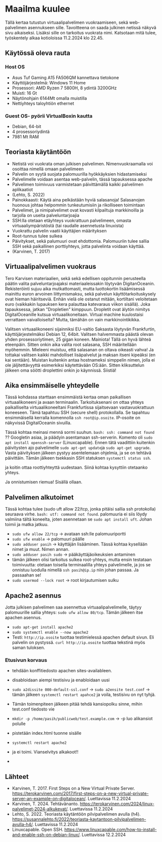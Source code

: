# Maailma kuulee

Tällä kertaa tutustun virtuaalipalvelimen vuokraamiseen, sekä web-palvelimen asennukseen sille. Tavoitteena on saada julkinen netissä näkyvä sivu aikaiseksi. Lisäksi sille on tarkoitus vuokrata nimi. Katsotaan mitä tulee, työskentely alkaa kotioloissa 11.2.2024 klo 22.45.

## Käytössä oleva rauta
### Host OS
- Asus Tuf Gaming A15 FA506QM kannettava tietokone
- Käyttöjärjestelmä: Windows 11 Home
- Prosessori: AMD Ryzen 7 5800H, 8 ydintä 3200GHz
- Muisti: 16 Gt
- Näytönohjain 6144Mt omalla muistilla
- Nettiyhteys taloyhtiön ethernet
### Guest OS- pyörii VirtualBoxin kautta
- Debian, 64-bit
- 4 prosessoriydintä
- 7981 Mt RAM

## Teoriasta käytäntöön
- Netistä voi vuokrata oman julkisen palvelimen. Nimenvuokraamalla voi osoittaa nimellä omaan palvelimeen
- Palvelin on syytä suojata palomuurilla hyökkäyksien hidastamiseksi
- Palvelimelle voidaan asentaa web-palvelin, tässä tapauksessa apache
- Palvelimen toimivuus varmistetaan päivittämällä kaikki palvelimen aplikaatiot
- (Lehto, S. 2022)
- Painokkaasti: Käytä aina pelkästään hyviä salasanoja! Salasanojen huonous johtaa helpommin tunkeutumisiin ja rikolliseen toimintaan
- Palvelimet, ja nimipalvelimet ovat kovasti kilpailtuja markkinoilla ja tarjolla on useita palveluntarjoajia
- SSH:lla otetaan etäyhteys vuokrattuun palvelimeen, omasta virtuaaliympäristöstä (tai raudalle asennetusta linuxista)
- Vuokrattu palvelin vaatii käyttäjien määrityksen
- Root-tunnus tulee sulkea
- Päivitykset, sekä palumuuri ovat ehdottomia. Palomuuriin tulee sallia SSH sekä paikallinen porttiyhteys, jotta palvelinta voidaan käyttää.
- (Karvinen, T. 2017)

## Virtuaalipalvelimen vuokraus
Tero Karvisen materiaalien, sekä sekä edellisen oppitunnin perusteella päätin valita palveluntarjoajaksi materiaaleissakin löytyvän DigitanOceanin. Rekisteröinti sujuu aika mutkattomasti, mutta luottokortin lisäämisessä mainittu euron arvoinen liittymismaksu, sekä palvelun käyttötarkoituskysely ovat hieman häiritseviä. Enhän vielä ole ostanut mitään, kortiltani veloitetaan euro (vaikkakin lupauksen kera palauttaa katevaraus viikon sisällä). Joka tapauksessa, jatkan "Dropletien" kimppuun. Dropletit ovat älytön nimitys DigitalOceanille kutsua virtuaalikoneitaan. Virtual machine kuulostaisi verrattaen vaivalloiselta? Mutta, tämähän on vain markkinointikikka.

Valitsen virtuaalikoneeni sijainniksi EU-valtio Saksasta löytyvän Frankfurtin, käyttöjärjestelmäksi Debian 12, 64bit. Valitsen halvemmasta päästä olevan yhden prosessoriytimen, 25 gigan koneen. Mainiota! Tällä on hyvä lähteä eteenpäin. Sitten onkin aika valita root salasana, SSH määritellään myöhemmin. Mieleeni muistuu, että salasanan on oltava oikeasti vahva! Ja tottakai valitsen kaikki mahdolliset lisäpalvelut ja maksan itseni kipeäksi (en kai sentään). Muistan kuitenkin antaa hostnameksi simppelin nimen, jolla ei ole jäljitettävyyttä esimerkiksi käytettävään OS:ään. Sitten kliksuttelun jälkeen oma söötti droplettini onkin jo käynnissä. Siistiä!

## Aika ensimmäiselle yhteydelle
Tässä kohdassa starttaan ensimmäistä kertaa oman paikallisen virtuaalikoneeni ja avaan terminaalin. Tarkoituksenani on ottaa yhteys paikalliselta virtuaalikoneeltani Frankfurtissa sijaitsevaan vastavuokrattuun koneeseen. Tämä tapahtuu SSH (secure shell) protokollalla. Se tapahtuu ensimmäisellä kerralla komennolla `ssh root@ip.osoite`. IP-osoite on näkyvissä DigitalOceanin sivuilla.

Tässä kohtaa meinasi mennä sormi suuhun. `bash: ssh: command not found` ?? Googletin asiaa, ja päädyin asentamaan ssh-serverin. Komento oli `sudo apt install openssh-server` (Linuxcapable). Ennen tätä vaadittiin kuitenkin päivitysten ajo palvelimelle `sudo apt-get update`ja `sudo apt-get upgrade`. Vasta päivityksen jälkeen pystyy asentelemaan ohjelmia, ja se on tehtävä päivittäin. Tämän jälkeen tsekkasin SSH statuksen `systemctl status ssh`.



ja koitin ottaa roottiyhteyttä uudestaan. Siinä kohtaa kysyttiin otetaanko yhteys.



Ja onnistumisen riemua! Sisällä ollaan.



## Palvelimen alkutoimet
Tässä kohtaa tulee (sudo uft allow 22/tcp, jonka pitäisi sallia ssh protokolla) seuraava virhe. `bash: utf: command not found`. palomuuria ei siis löydy valmiina tältä koneelta, joten asennetaan se `sudo apt install uft`. Johan toimii ja matka jatkuu.
- `sudo ufw allow 22/tcp` -> avataan ssh:lle palomuuriportti
- `sudo ufw enable` -> palomuuri päälle 
- `sudo adduser pasih` -> käyttäjän lisääminen. Tässä kohtaa kysellään nimet ja muut. Nimen annan.
- `sudo adduser pasih sudo` -> pääkäyttäjäoikeuksien antaminen
- tämän jälkeen olisi tarkoitus sulkea root-yhteys, mutta ensin testataan toimivuutta: otetaan toisella terminaalilla yhteys palvelimelle, ja jos se onnistuu luodulla nimellä `ssh pasih@ip.ip` niin johan passaa. Ja passaahan se!
- `sudo usermod --lock root` -> root kirjautumisen sulku

## Apache2 asennus
Jotta julkisen palvelimen saa asennettua virtuaalipalvelimelle, täytyy palomuurille sallia yhteys: `sudo ufw allow 80/tcp`. Tämän jälkeen itse apachen asennus.
- `sudo apt-get install apache2`
- `sudo systemctl enable --now apache2`
- Testi: `http://ip.osoite` tuottaa testimielessä apachen default sivun. Eli palvelin on pystyssä. `curl http://ip.osoite` tuottaa tekstinä myös saman tuloksen.

### Etusivun korvaus
- tehdään konffitiedosto apachen sites-availableen.
- disabloidaan aiempi testisivu ja enabloidaan uusi
- `sudo a2dissite 000-default-ssl.conf` -> `sudo a2ensite test.conf` -> tämän jälkeen `systemctl restart apahce2` ja voila, testisivu on nyt tyhjä.



- Tämän toimenpiteen jälkeen pitää tehdä kansiopolku sinne, mihin test.conf tiedosto vie
- `mkdir -p /home/pasih/publicweb/test.example.com` -> -p luo alikansiot polulle
- pistetään index.html tuonne sisälle
- `systemctl restart apache2`
- ja ei toimi. Vianselvitys alkakoot!!
- 


## Lähteet
- Karvinen, T. 2017. First Steps on a New Virtual Private Server. https://terokarvinen.com/2017/first-steps-on-a-new-virtual-private-server-an-example-on-digitalocean/. Luettavissa 11.2.2024
- Karvinen, T. 2024. Tehtävänanto. https://terokarvinen.com/2024/linux-palvelimet-2024-alkukevat/. Luettavissa 11.2.2024
- Lehto, S. 2022. Teoriasta käytäntöön pilvipalvelimen avulla (h4). https://susannalehto.fi/2022/teoriasta-kaytantoon-pilvipalvelimen-avulla-h4/. Luettavissa 11.2.2024
- Linuxcapable. Open SSH. https://www.linuxcapable.com/how-to-install-and-enable-ssh-on-debian-linux/. Luettavissa 12.2.2024

